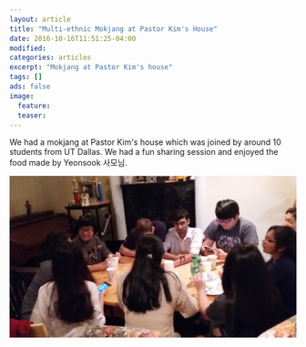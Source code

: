 ```yaml
---
layout: article
title: "Multi-ethnic Mokjang at Pastor Kim's House"
date: 2016-10-16T11:51:25-04:00
modified:
categories: articles
excerpt: "Mokjang at Pastor Kim's house"
tags: []
ads: false
image:
  feature:
  teaser:
---
```


We had a mokjang at Pastor Kim's house which was joined by around 10 students
from UT Dallas. We had a fun sharing session and enjoyed the food made by
Yeonsook 사모님.

![Mokjang at Pastor Kim's House](/images/10-16-mokjang.jpg)

